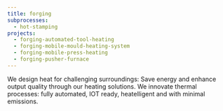 ```yaml
---
title: forging
subprocesses:
  - hot-stamping
projects:
  - forging-automated-tool-heating
  - forging-mobile-mould-heating-system
  - forging-mobile-press-heating
  - forging-pusher-furnace
---
```


We design heat for challenging surroundings: Save energy and enhance output quality through our heating solutions. We innovate thermal processes: fully automated, IOT ready, heatelligent and with minimal emissions.

